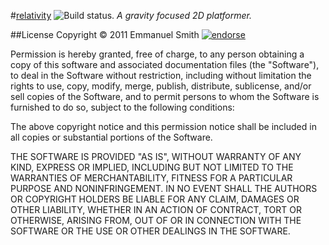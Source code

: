 #[relativity][1] ![Build status.][2]
*A gravity focused 2D platformer.*

##License
Copyright &copy; 2011 Emmanuel Smith [![endorse][7]][8]

Permission is hereby granted, free of charge, to any person obtaining a copy
of this software and associated documentation files (the "Software"), to deal
in the Software without restriction, including without limitation the rights
to use, copy, modify, merge, publish, distribute, sublicense, and/or sell
copies of the Software, and to permit persons to whom the Software is
furnished to do so, subject to the following conditions:

The above copyright notice and this permission notice shall be included in all
copies or substantial portions of the Software.

THE SOFTWARE IS PROVIDED "AS IS", WITHOUT WARRANTY OF ANY KIND, EXPRESS OR
IMPLIED, INCLUDING BUT NOT LIMITED TO THE WARRANTIES OF MERCHANTABILITY,
FITNESS FOR A PARTICULAR PURPOSE AND NONINFRINGEMENT. IN NO EVENT SHALL THE
AUTHORS OR COPYRIGHT HOLDERS BE LIABLE FOR ANY CLAIM, DAMAGES OR OTHER
LIABILITY, WHETHER IN AN ACTION OF CONTRACT, TORT OR OTHERWISE, ARISING FROM,
OUT OF OR IN CONNECTION WITH THE SOFTWARE OR THE USE OR OTHER DEALINGS IN THE
SOFTWARE.

[1]: mraxil.us    "relativity"
[2]: https://secure.travis-ci.org/mraxilus/relativity.png?branch=master
[7]: http://api.coderwall.com/mraxilus/endorse.png
[8]: http://coderwall.com/mraxilus
